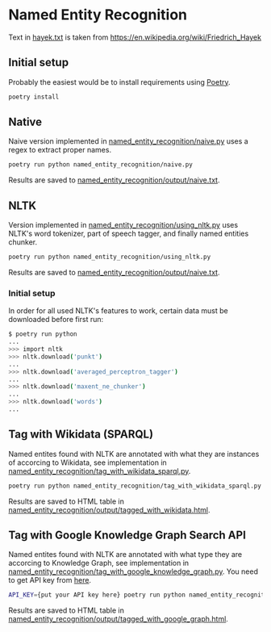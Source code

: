 # Named Entity Recognition

Text in [hayek.txt](hayek.txt) is taken from https://en.wikipedia.org/wiki/Friedrich_Hayek

## Initial setup

Probably the easiest would be to install requirements using [Poetry](https://python-poetry.org/docs/).

```bash
poetry install
```

## Native

Naive version implemented in [named_entity_recognition/naive.py](named_entity_recognition/naive.py) uses a regex to extract proper names.

```bash
poetry run python named_entity_recognition/naive.py
```

Results are saved to [named_entity_recognition/output/naive.txt](named_entity_recognition/output/naive.txt).

## NLTK

Version implemented in [named_entity_recognition/using_nltk.py](named_entity_recognition/using_nltk.py) uses NLTK's word tokenizer, part of speech tagger, and finally named entities chunker.

```bash
poetry run python named_entity_recognition/using_nltk.py
```

Results are saved to [named_entity_recognition/output/naive.txt](named_entity_recognition/output/nltk.txt).

### Initial setup

In order for all used NLTK's features to work, certain data must be downloaded before first run:

```bash
$ poetry run python
...
>>> import nltk
>>> nltk.download('punkt')
...
>>> nltk.download('averaged_perceptron_tagger')
...
>>> nltk.download('maxent_ne_chunker')
...
>>> nltk.download('words')
...
```

## Tag with Wikidata (SPARQL)

Named entites found with NLTK are annotated with what they are instances of accorcing to Wikidata, see implementation in [named_entity_recognition/tag_with_wikidata_sparql.py](named_entity_recognition/tag_with_wikidata_sparql.py).

```bash
poetry run python named_entity_recognition/tag_with_wikidata_sparql.py
```

Results are saved to HTML table in [named_entity_recognition/output/tagged_with_wikidata.html](named_entity_recognition/output/tagged_with_wikidata.html).

## Tag with Google Knowledge Graph Search API

Named entites found with NLTK are annotated with what type they are accorcing to Knowledge Graph, see implementation in [named_entity_recognition/tag_with_google_knowledge_graph.py](named_entity_recognition/tag_with_google_knowledge_graph.py). You need to get API key from [here](https://console.cloud.google.com/flows/enableapi?apiid=kgsearch.googleapis.com&credential=client_key).

```bash
API_KEY={put your API key here} poetry run python named_entity_recognition/tag_with_google_knowledge_graph.py
```

Results are saved to HTML table in [named_entity_recognition/output/tagged_with_google_graph.html](named_entity_recognition/output/tagged_with_google_graph.html).
